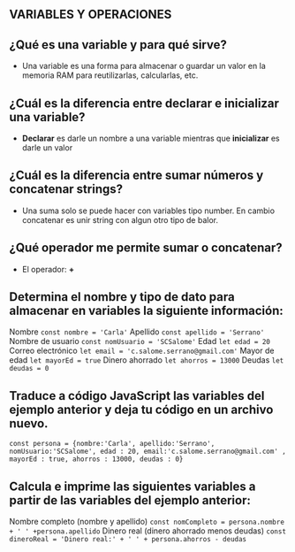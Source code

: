 ## VARIABLES Y OPERACIONES

## ¿Qué es una variable y para qué sirve?

- Una variable es una forma para almacenar o guardar un valor en la memoria RAM para
  reutilizarlas, calcularlas, etc.

## ¿Cuál es la diferencia entre declarar e inicializar una variable?

- **Declarar** es darle un nombre a una variable
  mientras que **inicializar** es darle un valor

## ¿Cuál es la diferencia entre sumar números y concatenar strings?

- Una suma solo se puede hacer con variables tipo number. En cambio
  concatenar es unir string con algun otro tipo de balor.

## ¿Qué operador me permite sumar o concatenar?

- El operador: **+**

## Determina el nombre y tipo de dato para almacenar en variables la siguiente información:

Nombre `const nombre = 'Carla'`
Apellido `const apellido = 'Serrano'`
Nombre de usuario `const nomUsuario = 'SCSalome'`
Edad `let edad = 20 `
Correo electrónico `let email = 'c.salome.serrano@gmail.com'`
Mayor de edad `let mayorEd = true`
Dinero ahorrado `let ahorros = 13000`
Deudas `let deudas = 0`

## Traduce a código JavaScript las variables del ejemplo anterior y deja tu código en un archivo nuevo.

`const persona = {nombre:'Carla', apellido:'Serrano', nomUsuario:'SCSalome', edad : 20, email:'c.salome.serrano@gmail.com' , mayorEd : true, ahorros : 13000, deudas : 0}`

## Calcula e imprime las siguientes variables a partir de las variables del ejemplo anterior:

Nombre completo (nombre y apellido)
`const nomCompleto = persona.nombre + ' ' +persona.apellido`
Dinero real (dinero ahorrado menos deudas)
`const dineroReal = 'Dinero real:' + ' ' + persona.ahorros - deudas`
